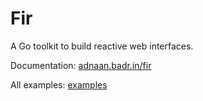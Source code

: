 # Fir

A Go toolkit to build reactive web interfaces. 

Documentation: [adnaan.badr.in/fir](https://adnaan.badr.in/fir)

All examples: [examples](./examples/)
